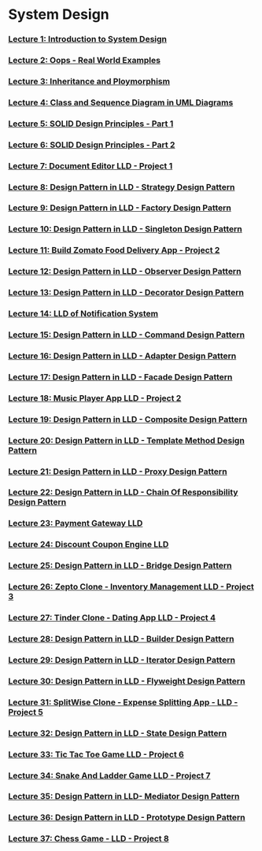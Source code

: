 # System Design 


### [Lecture 1: Introduction to System Design](/system-design/1/1.md)
### [Lecture 2: Oops - Real World Examples](/system-design/2/2.md)
### [Lecture 3: Inheritance and Ploymorphism](/system-design/3/3.md)
### [Lecture 4: Class and Sequence Diagram in UML Diagrams](/system-design/4/4.md)
### [Lecture 5: SOLID Design Principles - Part 1](/system-design/5/5.md)
### [Lecture 6: SOLID Design Principles - Part 2](/system-design/6/6.md)
### [Lecture 7: Document Editor LLD - Project 1](/system-design/7/7.md)
### [Lecture 8: Design Pattern in LLD - Strategy Design Pattern](/system-design/8/8.md)
### [Lecture 9: Design Pattern in LLD - Factory Design Pattern](/system-design/9/9.md)
### [Lecture 10: Design Pattern in LLD - Singleton Design Pattern](/system-design/10/10.md)
### [Lecture 11: Build Zomato Food Delivery App - Project 2](https://github.com/skp3214/ZomatoLite-FoodApp-LLD-Project.git)
### [Lecture 12: Design Pattern in LLD - Observer Design Pattern](/system-design/12/12.md)
### [Lecture 13: Design Pattern in LLD - Decorator Design Pattern](/system-design/13/13.md)
### [Lecture 14: LLD of Notification System](/system-design/14/14.md)
### [Lecture 15: Design Pattern in LLD - Command Design Pattern](/system-design/15/15.md)
### [Lecture 16: Design Pattern in LLD - Adapter Design Pattern](/system-design/16/16.md)
### [Lecture 17: Design Pattern in LLD - Facade Design Pattern](/system-design/17/17.md)
### [Lecture 18: Music Player App LLD - Project 2](https://github.com/skp3214/SpotifyLite-MusicApp-LLD-Project.git)
### [Lecture 19: Design Pattern in LLD - Composite Design Pattern](/system-design/19/19.md)
### [Lecture 20: Design Pattern in LLD - Template Method Design Pattern](/system-design/20/20.md)
### [Lecture 21: Design Pattern in LLD - Proxy Design Pattern](/system-design/21/21.md)
### [Lecture 22: Design Pattern in LLD - Chain Of Responsibility Design Pattern](/system-design/22/22.md)
### [Lecture 23: Payment Gateway LLD](/system-design/23/23.md)
### [Lecture 24: Discount Coupon Engine LLD](/system-design/24/24.md)
### [Lecture 25: Design Pattern in LLD - Bridge Design Pattern](/system-design/25/25.md)
### [Lecture 26: Zepto Clone - Inventory Management LLD - Project 3](https://github.com/skp3214/ZeptoLite-InventoryManagement-LLD-Project.git)
### [Lecture 27: Tinder Clone - Dating App LLD - Project 4](https://github.com/skp3214/TinderLite-DatingApp-LLD-Project.git)
### [Lecture 28: Design Pattern in LLD - Builder Design Pattern](/system-design/28/28.md)
### [Lecture 29: Design Pattern in LLD - Iterator Design Pattern](/system-design/29/29.md)
### [Lecture 30: Design Pattern in LLD - Flyweight Design Pattern](/system-design/30/30.md)
### [Lecture 31: SplitWise Clone - Expense Splitting App - LLD - Project 5](https://github.com/skp3214/SplitWiseClone-ExpenseSplittingApp-LLD-Project)
### [Lecture 32: Design Pattern in LLD - State Design Pattern](/system-design/32/32.md)
### [Lecture 33: Tic Tac Toe Game LLD - Project 6](https://github.com/skp3214/TicTacToe-LLD-Project.git)
### [Lecture 34: Snake And Ladder Game LLD - Project 7](https://github.com/skp3214/SnakeAndLadder-LLD-Project.git)
### [Lecture 35: Design Pattern in LLD-  Mediator Design Pattern](/system-design/35/35.md)
### [Lecture 36: Design Pattern in LLD - Prototype Design Pattern](/system-design/36/36.md)
### [Lecture 37: Chess Game - LLD - Project 8](https://github.com/skp3214/ChessGame-LLD-Project.git)